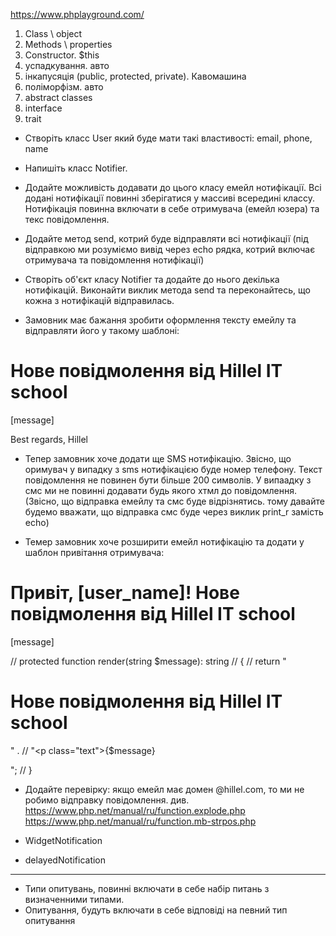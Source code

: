 https://www.phplayground.com/


1. Class \ object
2. Methods \ properties
3. Constructor. $this
4. успадкування. авто
5. інкапусяція (public, protected, private). Кавомашина
6. поліморфізм. авто
7. abstract classes
8. interface 
9. trait


- Створіть класс User який буде мати такі властивості: email, phone, name

- Напишіть класс Notifier.

- Додайте можливість додавати до цього класу емейл нотифікації. Всі додані нотифікації повинні зберігатися у массиві всередині классу.
Нотифікація повинна включати в себе отримувача (емейл юзера) та текс повідомлення.

- Додайте метод send, котрий буде відправляти всі нотифікації 
(під відправкою ми розуміємо вивід через echo рядка, котрий включає отримувача та повідомлення нотифікації)

- Створіть об'єкт класу Notifier та додайте до нього декілька нотифікацій.
Виконайти виклик метода send та переконайтесь, що кожна з нотифікацій відправилась.

- Замовник має бажання зробити оформлення тексту емейлу та відправляти його у такому шаблоні:

<h1>Нове повідмолення від Hillel IT school</h1>
<p class="text">[message]</p>
<p>Best regards, Hillel</p>

- Тепер замовник хоче додати ще SMS нотифікацію. Звісно, що оримувач у випадку з sms нотифікацією буде номер телефону. 
Текст повідомлення не повинен бути більше 200 символів. У випаадку з смс ми не повинні додавати будь якого хтмл до повідомлення.
(Звісно, що відправка емейлу та смс буде відрізнятись. тому давайте будемо вважати, що відправка смс буде через виклик print_r замість echo)

- Темер замовник хоче розширити емейл нотифікацію та додати у шаблон привітання отримувача:

<h1>Привіт, [user_name]! Нове повідмолення від Hillel IT school</h1>
<p class="text">[message]</p>


//    protected function render(string $message): string
//    {
//        return "<h1>Нове повідмолення від Hillel IT school</h1>" .
//            "<p class=\"text\">{$message}</p>";
//    }
- Додайте перевірку: якщо емейл має домен @hillel.com, то ми не робимо відправку повідомлення.
див. https://www.php.net/manual/ru/function.explode.php
https://www.php.net/manual/ru/function.mb-strpos.php


- WidgetNotification

- delayedNotification










-------------------------------------



- Типи опитувань, повинні включати в себе набір питань з визначенними типами.
- Опитування, будуть включати в себе відповіді на певний тип опитування
